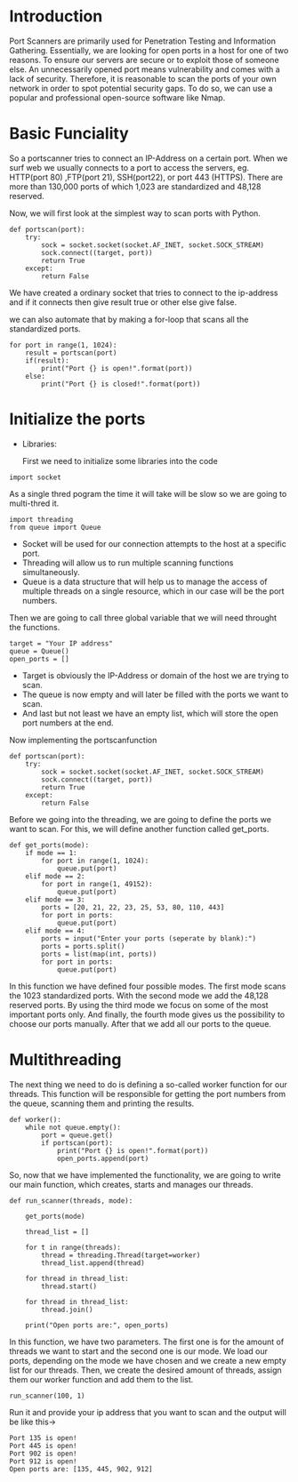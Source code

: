 # Introduction

Port Scanners are primarily used for Penetration Testing and Information Gathering. Essentially, we are looking for open ports in a host for one of two reasons. To ensure our servers are secure or to exploit those of someone else. An unnecessarily opened port means vulnerability and comes with a lack of security.
Therefore, it is reasonable to scan the ports of your own network in order to spot potential security gaps. To do so, we can use a popular and professional open-source software like Nmap.

# Basic Funciality
So a portscanner tries to connect  an IP-Address on a certain port. When we surf web we usually connects to a port to access the servers, eg. HTTP(port 80) ,FTP(port 21), SSH(port22), or port 443 (HTTPS). There are more than 130,000 ports of which 1,023 are standardized and 48,128 reserved. 

Now, we will first look at the simplest way to scan ports with Python.
```
def portscan(port):
    try:
        sock = socket.socket(socket.AF_INET, socket.SOCK_STREAM)
        sock.connect((target, port))
        return True
    except:
        return False
```
We have created a ordinary socket that tries to connect to the ip-address and if it connects then give result true or other else give false.

we can also automate that by making a for-loop that scans all the standardized ports.

```
for port in range(1, 1024):
    result = portscan(port)
    if(result):
        print("Port {} is open!".format(port))
    else:
        print("Port {} is closed!".format(port))
```
  
  
# Initialize the ports
  * Libraries:
    <p>First we need to initialize some libraries into the code</p> 
```
import socket
```
As a single thred pogram the time it will take will be slow so we are going to multi-thred it.
```
import threading
from queue import Queue
```
* Socket will be used for our connection attempts to the host at a specific port.
* Threading will allow us to run multiple scanning functions simultaneously.
* Queue is a data structure that will help us to manage the access of multiple threads on a single resource, which in our case will be the port numbers. 

Then we are going to call three global variable that we will need throught the functions.

```
target = "Your IP address"
queue = Queue()
open_ports = []
```
* Target is obviously the IP-Address or domain of the host we are trying to scan.
* The queue is now empty and will later be filled with the ports we want to scan.
* And last but not least we have an empty list, which will store the open port numbers at the end.

Now implementing the portscanfunction
```
def portscan(port):
    try:
        sock = socket.socket(socket.AF_INET, socket.SOCK_STREAM)
        sock.connect((target, port))
        return True
    except:
        return False
```
Before we going into the threading, we are going to define the ports we want to scan. For this, we will define another function called get_ports.
```
def get_ports(mode):
    if mode == 1:
        for port in range(1, 1024):
            queue.put(port)
    elif mode == 2:
        for port in range(1, 49152):
            queue.put(port)
    elif mode == 3:
        ports = [20, 21, 22, 23, 25, 53, 80, 110, 443]
        for port in ports:
            queue.put(port)
    elif mode == 4:
        ports = input("Enter your ports (seperate by blank):")
        ports = ports.split()
        ports = list(map(int, ports))
        for port in ports:
            queue.put(port)
```

In this function we have defined four possible modes. The first mode scans the 1023 standardized ports. With the second mode we add the 48,128 reserved ports. By using the third mode we focus on some of the most important ports only. And finally, the fourth mode gives us the possibility to choose our ports manually. After that we add all our ports to the queue.

# Multithreading
The next thing we need to do is defining a so-called worker function for our threads. This function will be responsible for getting the port numbers from the queue, scanning them and printing the results.

```
def worker():
    while not queue.empty():
        port = queue.get()
        if portscan(port):
            print("Port {} is open!".format(port))
            open_ports.append(port)
```

So, now that we have implemented the functionality, we are going to write our main function, which creates, starts and manages our threads.

```
def run_scanner(threads, mode):

    get_ports(mode)

    thread_list = []

    for t in range(threads):
        thread = threading.Thread(target=worker)
        thread_list.append(thread)

    for thread in thread_list:
        thread.start()

    for thread in thread_list:
        thread.join()

    print("Open ports are:", open_ports)
```

In this function, we have two parameters. The first one is for the amount of threads we want to start and the second one is our mode. We load our ports, depending on the mode we have chosen and we create a new empty list for our threads. Then, we create the desired amount of threads, assign them our worker function and add them to the list.

```
run_scanner(100, 1)
```

Run it and provide your ip address that you want to scan and the output will be like this->
```
Port 135 is open!
Port 445 is open!
Port 902 is open!
Port 912 is open!
Open ports are: [135, 445, 902, 912]
```






